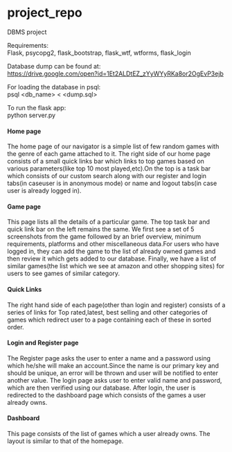 # project_repo
DBMS project<br>

Requirements:<br>
Flask, psycopg2, flask_bootstrap, flask_wtf, wtforms, flask_login<br>

Database dump can be found at:<br>
https://drive.google.com/open?id=1Et2ALDtEZ_zYyWYyRKa8or2OgEvP3ejb <br>

For loading the database in psql: <br>
psql <db_name> < <dump.sql>

To run the flask app: <br>
python server.py <br>

<h4>Home page</h4>
  <p>The home page of our navigator is a simple list of few random games with the genre of each game attached to it.  The right side of our home page consists of a small quick links bar which links to top games based on various parameters(like top 10 most played,etc).On the top is a task bar which consists of our custom search along with our register and login tabs(in caseuser is in anonymous mode) or name and logout tabs(in case user is already logged in).</p>
  <h4>Game page</h4>
  <p>This page lists all the details of a particular game.  The top task bar and quick link bar on the left remains the  same.   We  first  see  a  set  of  5  screenshots  from  the  game  followed  by  an  brief  overview,  minimum requirements, platforms and other miscellaneous data.For users who have logged in, they can add the game to the list of already owned games and then review it which gets added to our database. Finally, we have a list of similar games(the list which we see at amazon and other shopping sites) for users to see games of similar category.</p>
  <h4>Quick Links</h4>
  <p>The right hand side of each page(other than login and register) consists of a series of links for Top rated,latest, best selling and other categories of games which redirect user to a page containing each of these in sorted order.</p>
  <h4>Login and Register page</h4>
  <p>The Register page asks the user to enter a name and a password using which he/she will make an account.Since the name is our primary key and should be unique, an error will be thrown and user will be notified to enter another value. The login page asks user to enter valid name and password, which are then verified using our database. After login, the user is redirected to the dashboard page which consists of the games a user already owns.</p>
  <h4>Dashboard</h4>
  <p>This page consists of the list of games which a user already owns.  The layout is similar to that of the homepage.</p>

